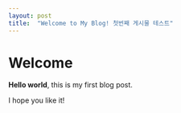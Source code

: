```yaml
---
layout: post
title:  "Welcome to My Blog! 첫번째 게시물 테스트"
---
```


# Welcome

**Hello world**, this is my first blog post.

I hope you like it!
